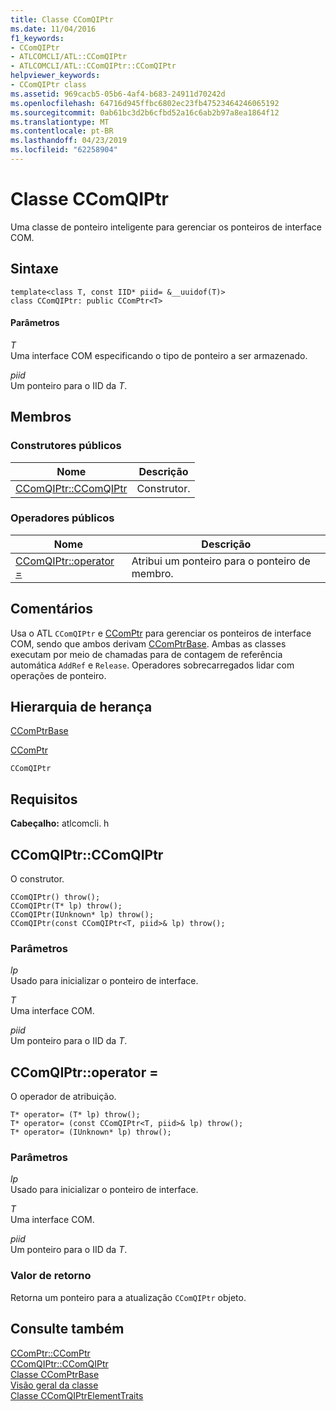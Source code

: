 ```yaml
---
title: Classe CComQIPtr
ms.date: 11/04/2016
f1_keywords:
- CComQIPtr
- ATLCOMCLI/ATL::CComQIPtr
- ATLCOMCLI/ATL::CComQIPtr::CComQIPtr
helpviewer_keywords:
- CComQIPtr class
ms.assetid: 969cacb5-05b6-4af4-b683-24911d70242d
ms.openlocfilehash: 64716d945ffbc6802ec23fb47523464246065192
ms.sourcegitcommit: 0ab61bc3d2b6cfbd52a16c6ab2b97a8ea1864f12
ms.translationtype: MT
ms.contentlocale: pt-BR
ms.lasthandoff: 04/23/2019
ms.locfileid: "62258904"
---
```

# <a name="ccomqiptr-class"></a>Classe CComQIPtr

Uma classe de ponteiro inteligente para gerenciar os ponteiros de interface COM.

## <a name="syntax"></a>Sintaxe

```
template<class T, const IID* piid= &__uuidof(T)>
class CComQIPtr: public CComPtr<T>
```

#### <a name="parameters"></a>Parâmetros

*T*<br/>
Uma interface COM especificando o tipo de ponteiro a ser armazenado.

*piid*<br/>
Um ponteiro para o IID da *T*.

## <a name="members"></a>Membros

### <a name="public-constructors"></a>Construtores públicos

|Nome|Descrição|
|----------|-----------------|
|[CComQIPtr::CComQIPtr](#ccomqiptr)|Construtor.|

### <a name="public-operators"></a>Operadores públicos

|Nome|Descrição|
|----------|-----------------|
|[CComQIPtr::operator =](#operator_eq)|Atribui um ponteiro para o ponteiro de membro.|

## <a name="remarks"></a>Comentários

Usa o ATL `CComQIPtr` e [CComPtr](../../atl/reference/ccomptr-class.md) para gerenciar os ponteiros de interface COM, sendo que ambos derivam [CComPtrBase](../../atl/reference/ccomptrbase-class.md). Ambas as classes executam por meio de chamadas para de contagem de referência automática `AddRef` e `Release`. Operadores sobrecarregados lidar com operações de ponteiro.

## <a name="inheritance-hierarchy"></a>Hierarquia de herança

[CComPtrBase](../../atl/reference/ccomptrbase-class.md)

[CComPtr](../../atl/reference/ccomptr-class.md)

`CComQIPtr`

## <a name="requirements"></a>Requisitos

**Cabeçalho:** atlcomcli. h

##  <a name="ccomqiptr"></a>  CComQIPtr::CComQIPtr

O construtor.

```
CComQIPtr() throw();
CComQIPtr(T* lp) throw();
CComQIPtr(IUnknown* lp) throw();
CComQIPtr(const CComQIPtr<T, piid>& lp) throw();
```

### <a name="parameters"></a>Parâmetros

*lp*<br/>
Usado para inicializar o ponteiro de interface.

*T*<br/>
Uma interface COM.

*piid*<br/>
Um ponteiro para o IID da *T*.

##  <a name="operator_eq"></a>  CComQIPtr::operator =

O operador de atribuição.

```
T* operator= (T* lp) throw();
T* operator= (const CComQIPtr<T, piid>& lp) throw();
T* operator= (IUnknown* lp) throw();
```

### <a name="parameters"></a>Parâmetros

*lp*<br/>
Usado para inicializar o ponteiro de interface.

*T*<br/>
Uma interface COM.

*piid*<br/>
Um ponteiro para o IID da *T*.

### <a name="return-value"></a>Valor de retorno

Retorna um ponteiro para a atualização `CComQIPtr` objeto.

## <a name="see-also"></a>Consulte também

[CComPtr::CComPtr](../../atl/reference/ccomptr-class.md#ccomptr)<br/>
[CComQIPtr::CComQIPtr](#ccomqiptr)<br/>
[Classe CComPtrBase](../../atl/reference/ccomptrbase-class.md)<br/>
[Visão geral da classe](../../atl/atl-class-overview.md)<br/>
[Classe CComQIPtrElementTraits](../../atl/reference/ccomqiptrelementtraits-class.md)

